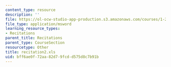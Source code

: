 ```yaml
---
content_type: resource
description: ''
file: https://ol-ocw-studio-app-production.s3.amazonaws.com/courses/1-224j-carrier-systems-fall-2003/bff6ae0f72aa82d79fcdd575d8c7b91b_recitation2.xls
file_type: application/msword
learning_resource_types:
- Recitations
parent_title: Recitations
parent_type: CourseSection
resourcetype: Other
title: recitation2.xls
uid: bff6ae0f-72aa-82d7-9fcd-d575d8c7b91b
---
```

